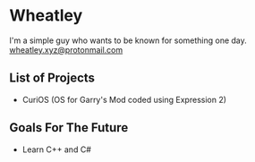 # Wheatley
I'm a simple guy who wants to be known for something one day.
wheatley.xyz@protonmail.com

## List of Projects
* CuriOS (OS for Garry's Mod coded using Expression 2)

## Goals For The Future
* Learn C++ and C#
